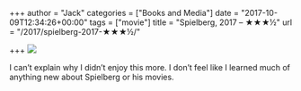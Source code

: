+++
author = "Jack"
categories = ["Books and Media"]
date = "2017-10-09T12:34:26+00:00"
tags = ["movie"]
title = "Spielberg, 2017 – ★★★½"
url = "/2017/spielberg-2017-★★★½/"

+++
![][1]

I can&#8217;t explain why I didn&#8217;t enjoy this more. I don&#8217;t feel like I learned much of anything new about Spielberg or his movies.

 [1]: https://a.ltrbxd.com/resized/film-poster/3/9/8/6/0/8/398608-spielberg-0-150-0-225-crop.jpg?k=8bf7a2dae1